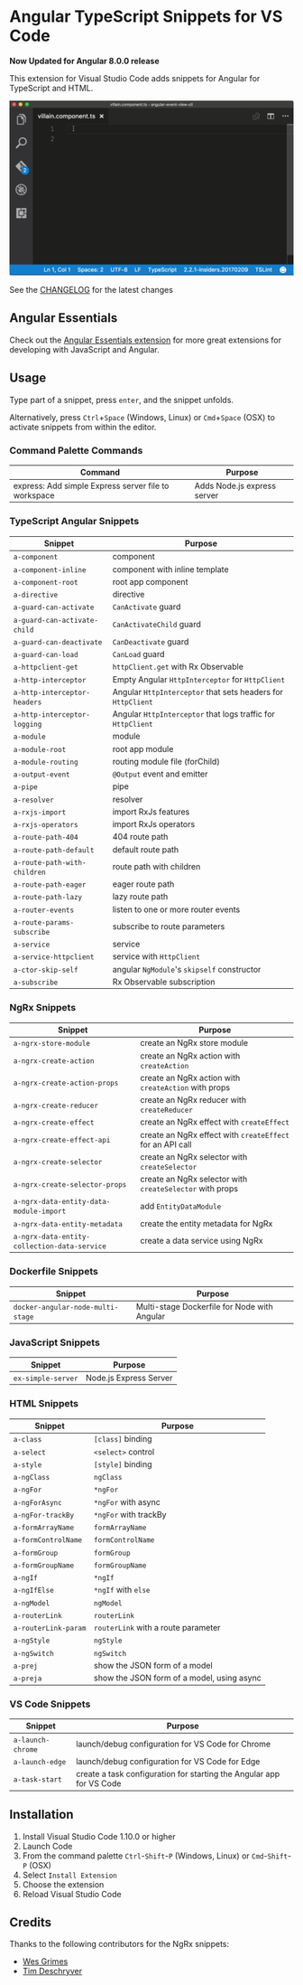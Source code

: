 # Angular TypeScript Snippets for VS Code

**Now Updated for Angular 8.0.0 release**

This extension for Visual Studio Code adds snippets for Angular for TypeScript and HTML.

![Use Extension](https://github.com/johnpapa/vscode-angular-snippets/raw/master/images/use-extension.gif)

See the [CHANGELOG](https://github.com/johnpapa/vscode-angular-snippets/blob/master/CHANGELOG.md) for the latest changes

## Angular Essentials

Check out the [Angular Essentials extension](https://marketplace.visualstudio.com/items?itemName=johnpapa.angular-essentials&wt.mc_id=vscode_angular_snippets-github-jopapa) for more great extensions for developing with JavaScript and Angular.

## Usage

Type part of a snippet, press `enter`, and the snippet unfolds.

Alternatively, press `Ctrl`+`Space` (Windows, Linux) or `Cmd`+`Space` (OSX) to activate snippets from within the editor.

### Command Palette Commands

| Command                                              | Purpose                     |
| ---------------------------------------------------- | --------------------------- |
| express: Add simple Express server file to workspace | Adds Node.js express server |

### TypeScript Angular Snippets

| Snippet                      | Purpose                                                      |
| ---------------------------- | ------------------------------------------------------------ |
| `a-component`                | component                                                    |
| `a-component-inline`         | component with inline template                               |
| `a-component-root`           | root app component                                           |
| `a-directive`                | directive                                                    |
| `a-guard-can-activate`       | `CanActivate` guard                                          |
| `a-guard-can-activate-child` | `CanActivateChild` guard                                     |
| `a-guard-can-deactivate`     | `CanDeactivate` guard                                        |
| `a-guard-can-load`           | `CanLoad` guard                                              |
| `a-httpclient-get`           | `httpClient.get` with Rx Observable                          |
| `a-http-interceptor`         | Empty Angular `HttpInterceptor` for `HttpClient`             |
| `a-http-interceptor-headers` | Angular `HttpInterceptor` that sets headers for `HttpClient` |
| `a-http-interceptor-logging` | Angular `HttpInterceptor` that logs traffic for `HttpClient` |
| `a-module`                   | module                                                       |
| `a-module-root`              | root app module                                              |
| `a-module-routing`           | routing module file (forChild)                               |
| `a-output-event`             | `@Output` event and emitter                                  |
| `a-pipe`                     | pipe                                                         |
| `a-resolver`                 | resolver                                                     |
| `a-rxjs-import`              | import RxJs features                                         |
| `a-rxjs-operators`           | import RxJs operators                                        |
| `a-route-path-404`           | 404 route path                                               |
| `a-route-path-default`       | default route path                                           |
| `a-route-path-with-children` | route path with children                                     |
| `a-route-path-eager`         | eager route path                                             |
| `a-route-path-lazy`          | lazy route path                                              |
| `a-router-events`            | listen to one or more router events                          |
| `a-route-params-subscribe`   | subscribe to route parameters                                |
| `a-service`                  | service                                                      |
| `a-service-httpclient`       | service with `HttpClient`                                    |
| `a-ctor-skip-self`           | angular `NgModule`'s `skipself` constructor                  |
| `a-subscribe`                | Rx Observable subscription                                   |

### NgRx Snippets

| Snippet                                      | Purpose                                                   |
| -------------------------------------------- | --------------------------------------------------------- |
| `a-ngrx-store-module`                        | create an NgRx store module                               |
| `a-ngrx-create-action`                       | create an NgRx action with `createAction`                 |
| `a-ngrx-create-action-props`                 | create an NgRx action with `createAction` with props      |
| `a-ngrx-create-reducer`                      | create an NgRx reducer with `createReducer`               |
| `a-ngrx-create-effect`                       | create an NgRx effect with `createEffect`                 |
| `a-ngrx-create-effect-api`                   | create an NgRx effect with `createEffect` for an API call |
| `a-ngrx-create-selector`                     | create an NgRx selector with `createSelector`             |
| `a-ngrx-create-selector-props`               | create an NgRx selector with `createSelector` with props  |
| `a-ngrx-data-entity-data-module-import`      | add `EntityDataModule`                                    |
| `a-ngrx-data-entity-metadata`                | create the entity metadata for NgRx                       |
| `a-ngrx-data-entity-collection-data-service` | create a data service using NgRx                          |

### Dockerfile Snippets

| Snippet                           | Purpose                                      |
| --------------------------------- | -------------------------------------------- |
| `docker-angular-node-multi-stage` | Multi-stage Dockerfile for Node with Angular |

### JavaScript Snippets

| Snippet            | Purpose                |
| ------------------ | ---------------------- |
| `ex-simple-server` | Node.js Express Server |

### HTML Snippets

| Snippet              | Purpose                                    |
| -------------------- | ------------------------------------------ |
| `a-class`            | `[class]` binding                          |
| `a-select`           | `<select>` control                         |
| `a-style`            | `[style]` binding                          |
| `a-ngClass`          | `ngClass`                                  |
| `a-ngFor`            | `*ngFor`                                   |
| `a-ngForAsync`       | `*ngFor` with async                        |
| `a-ngFor-trackBy`    | `*ngFor` with trackBy                      |
| `a-formArrayName`    | `formArrayName`                            |
| `a-formControlName`  | `formControlName`                          |
| `a-formGroup`        | `formGroup`                                |
| `a-formGroupName`    | `formGroupName`                            |
| `a-ngIf`             | `*ngIf`                                    |
| `a-ngIfElse`         | `*ngIf` with `else`                        |
| `a-ngModel`          | `ngModel`                                  |
| `a-routerLink`       | `routerLink`                               |
| `a-routerLink-param` | `routerLink` with a route parameter        |
| `a-ngStyle`          | `ngStyle`                                  |
| `a-ngSwitch`         | `ngSwitch`                                 |
| `a-prej`             | show the JSON form of a model              |
| `a-preja`            | show the JSON form of a model, using async |

### VS Code Snippets

| Snippet           | Purpose                                                              |
| ----------------- | -------------------------------------------------------------------- |
| `a-launch-chrome` | launch/debug configuration for VS Code for Chrome                    |
| `a-launch-edge`   | launch/debug configuration for VS Code for Edge                      |
| `a-task-start`    | create a task configuration for starting the Angular app for VS Code |

## Installation

1. Install Visual Studio Code 1.10.0 or higher
1. Launch Code
1. From the command palette `Ctrl`-`Shift`-`P` (Windows, Linux) or `Cmd`-`Shift`-`P` (OSX)
1. Select `Install Extension`
1. Choose the extension
1. Reload Visual Studio Code

## Credits

Thanks to the following contributors for the NgRx snippets:

- [Wes Grimes](https://twitter.com/wesgrimes)
- [Tim Deschryver](https://twitter.com/tim_deschryver)
